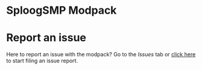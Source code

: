 # SploogSMP Modpack

# Report an issue
Here to report an issue with the modpack?
Go to the *Issues* tab or [click here](https://github.com/gabefletch/SploogSMP/issues) to start filing an issue report.
